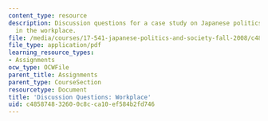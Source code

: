 ```yaml
---
content_type: resource
description: Discussion questions for a case study on Japanese politics and society
  in the workplace.
file: /media/courses/17-541-japanese-politics-and-society-fall-2008/c485874832600c8cca10ef584b2fd746_questions4.pdf
file_type: application/pdf
learning_resource_types:
- Assignments
ocw_type: OCWFile
parent_title: Assignments
parent_type: CourseSection
resourcetype: Document
title: 'Discussion Questions: Workplace'
uid: c4858748-3260-0c8c-ca10-ef584b2fd746
---
```

